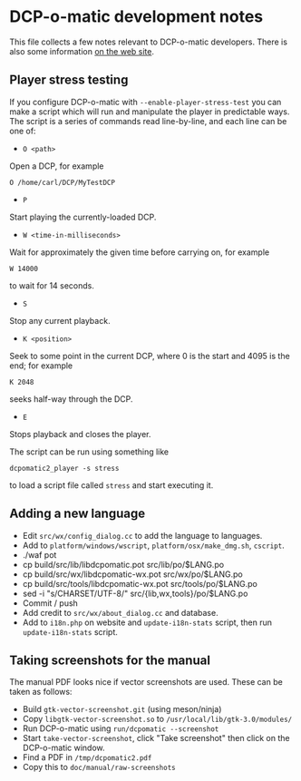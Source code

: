 # DCP-o-matic development notes

This file collects a few notes relevant to DCP-o-matic developers.  There is also some information
[on the web site](https://dcpomatic.com/development).


## Player stress testing

If you configure DCP-o-matic with `--enable-player-stress-test` you can make a script which
will run and manipulate the player in predictable ways.  The script is a series of commands
read line-by-line, and each line can be one of:

* `O <path>`

Open a DCP, for example

```O /home/carl/DCP/MyTestDCP```

* `P`

Start playing the currently-loaded DCP.

* `W <time-in-milliseconds>`

Wait for approximately the given time before carrying on, for example

```W 14000```

to wait for 14 seconds.

* `S`

Stop any current playback.

* `K <position>`

Seek to some point in the current DCP, where 0 is the start and 4095 is the end; for example

```K 2048```

seeks half-way through the DCP.

* `E`

Stops playback and closes the player.

The script can be run using something like

```dcpomatic2_player -s stress```

to load a script file called `stress` and start executing it.


## Adding a new language

- Edit `src/wx/config_dialog.cc` to add the language to languages.
- Add to `platform/windows/wscript`, `platform/osx/make_dmg.sh`, `cscript`.
- ./waf pot
- cp build/src/lib/libdcpomatic.pot src/lib/po/$LANG.po
- cp build/src/wx/libdcpomatic-wx.pot src/wx/po/$LANG.po
- cp build/src/tools/libdcpomatic-wx.pot src/tools/po/$LANG.po
- sed -i "s/CHARSET/UTF-8/" src/{lib,wx,tools}/po/$LANG.po
- Commit / push
- Add credit to `src/wx/about_dialog.cc` and database.
- Add to `i18n.php` on website and `update-i18n-stats` script, then run `update-i18n-stats` script.


## Taking screenshots for the manual

The manual PDF looks nice if vector screenshots are used.  These can be taken as follows:

- Build `gtk-vector-screenshot.git` (using meson/ninja)
- Copy `libgtk-vector-screenshot.so` to `/usr/local/lib/gtk-3.0/modules/`
- Run DCP-o-matic using `run/dcpomatic --screenshot`
- Start `take-vector-screenshot`, click "Take screenshot" then click on the DCP-o-matic window.
- Find a PDF in `/tmp/dcpomatic2.pdf`
- Copy this to `doc/manual/raw-screenshots` 

